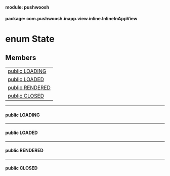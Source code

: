 
#### module: pushwoosh  

#### package: com.pushwoosh.inapp.view.inline.InlineInAppView  

# <a name="heading"></a>enum State  

## Members  

<table>
	<tr>
		<td><a href="#1a8a467ee5cc23fc24586478ee6675b3ee">public  LOADING</a></td>
	</tr>
	<tr>
		<td><a href="#1a18271a274be8e2e0d3813e672befae34">public  LOADED</a></td>
	</tr>
	<tr>
		<td><a href="#1a2309fa47a599e9010bfb4aa5395cf406">public  RENDERED</a></td>
	</tr>
	<tr>
		<td><a href="#1aa5d9c3b9ae818f887ca5cd401de6fd4d">public  CLOSED</a></td>
	</tr>
</table>


----------  
  

#### <a name="1a8a467ee5cc23fc24586478ee6675b3ee"></a>public  LOADING  


----------  
  

#### <a name="1a18271a274be8e2e0d3813e672befae34"></a>public  LOADED  


----------  
  

#### <a name="1a2309fa47a599e9010bfb4aa5395cf406"></a>public  RENDERED  


----------  
  

#### <a name="1aa5d9c3b9ae818f887ca5cd401de6fd4d"></a>public  CLOSED  
